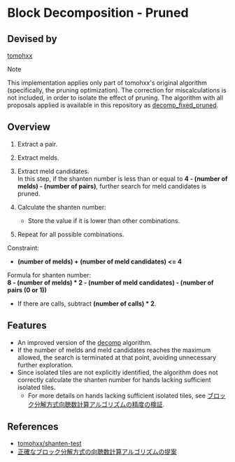 # Block Decomposition - Pruned

## Devised by

[tomohxx](https://github.com/tomohxx)

> [!NOTE]
> This implementation applies only part of tomohxx's original algorithm (specifically, the pruning optimization). The correction for miscalculations is not included, in order to isolate the effect of pruning.
> The algorithm with all proposals applied is available in this repository as [decomp_fixed_pruned](../decomp_fixed_pruned).

## Overview

1. Extract a pair.
2. Extract melds.
3. Extract meld candidates.  
   In this step, if the shanten number is less than or equal to **4 - (number of melds) - (number of pairs)**, further search for meld candidates is pruned.
4. Calculate the shanten number:

    - Store the value if it is lower than other combinations.

5. Repeat for all possible combinations.

Constraint:

- **(number of melds) + (number of meld candidates) <= 4**

Formula for shanten number:  
**8 - (number of melds) * 2 - (number of meld candidates) - (number of pairs (0 or 1))**

- If there are calls, subtract **(number of calls) * 2**.

## Features

- An improved version of the [decomp](../decomp) algorithm.
- If the number of melds and meld candidates reaches the maximum allowed, the search is terminated at that point, avoiding unnecessary further exploration.
- Since isolated tiles are not explicitly identified, the algorithm does not correctly calculate the shanten number for hands lacking sufficient isolated tiles.
  - For more details on hands lacking sufficient isolated tiles, see [ブロック分解方式向聴数計算アルゴリズムの精度の検証](https://zenn.dev/tomohxx/articles/aecace4e3a3bc1).

## References

- [tomohxx/shanten-test](https://github.com/tomohxx/shanten-test)
- [正確なブロック分解方式の向聴数計算アルゴリズムの提案](https://zenn.dev/tomohxx/articles/16c0d807218d2a)
